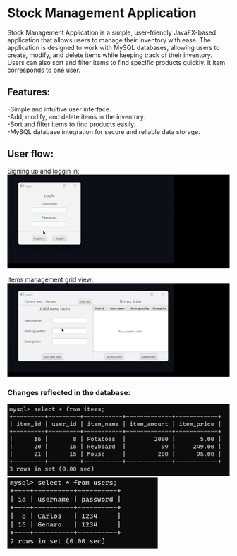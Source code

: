 # Stock Management Application
Stock Management Application is a simple, user-friendly JavaFX-based application that allows users to manage their inventory with ease. The application is designed to work with MySQL databases, allowing users to create, modify, and delete items while keeping track of their inventory. Users can also sort and filter items to find specific products quickly. It item corresponds to one user.

## Features:  
-Simple and intuitive user interface.  
-Add, modify, and delete items in the inventory.  
-Sort and filter items to find products easily.  
-MySQL database integration for secure and reliable data storage.  

## User flow:

Signing up and loggin in:
![User Flow GIF 1](/Screenshots/SignUp&LogIn.gif)  

Items management grid view:
![User Flow GIF 2](/Screenshots/Items.gif)

### Changes reflected in the database:

![SqlItems](/Screenshots/SqlItems.png)
![SqlUsers](/Screenshots/SqlUsers.png)

